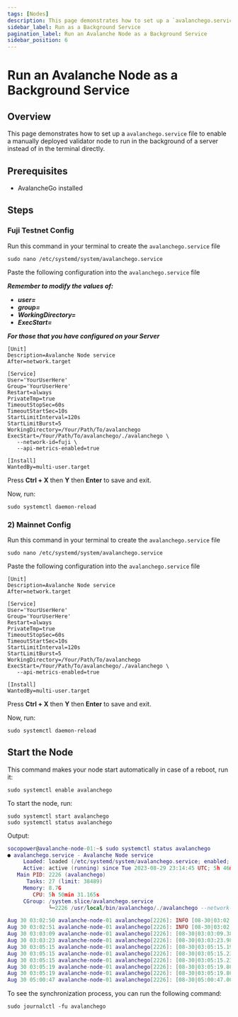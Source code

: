 ```yaml
---
tags: [Nodes]
description: This page demonstrates how to set up a `avalanchego.service` file to enable a manually deployed validator node to run in the background of a server instead of in the terminal directly.
sidebar_label: Run as a Background Service
pagination_label: Run an Avalanche Node as a Background Service
sidebar_position: 6
---
```

# Run an Avalanche Node as a Background Service

## Overview

This page demonstrates how to set up a `avalanchego.service` file to
enable a manually deployed validator node to run in the background of
a server instead of in the terminal directly.

## Prerequisites

- AvalancheGo installed

## Steps

### Fuji Testnet Config

Run this command in your terminal to create the `avalanchego.service` file

```shell
sudo nano /etc/systemd/system/avalanchego.service
```

Paste the following configuration into the `avalanchego.service` file

***Remember to modify the values of:***

- ***user=***
- ***group=***
- ***WorkingDirectory=***
- ***ExecStart=***

***For those that you have configured on your Server***

```shell
[Unit]
Description=Avalanche Node service
After=network.target

[Service]
User='YourUserHere'
Group='YourUserHere'
Restart=always
PrivateTmp=true
TimeoutStopSec=60s
TimeoutStartSec=10s
StartLimitInterval=120s
StartLimitBurst=5
WorkingDirectory=/Your/Path/To/avalanchego
ExecStart=/Your/Path/To/avalanchego/./avalanchego \  
   --network-id=fuji \
   --api-metrics-enabled=true 

[Install]
WantedBy=multi-user.target
```

Press **Ctrl + X** then **Y** then **Enter** to save and exit.

Now, run:

```shell
sudo systemctl daemon-reload
```

### 2) Mainnet Config

Run this command in your terminal to create the `avalanchego.service` file

```shell
sudo nano /etc/systemd/system/avalanchego.service
```

Paste the following configuration into the `avalanchego.service` file

```shell
[Unit]
Description=Avalanche Node service
After=network.target

[Service]
User='YourUserHere'
Group='YourUserHere'
Restart=always
PrivateTmp=true
TimeoutStopSec=60s
TimeoutStartSec=10s
StartLimitInterval=120s
StartLimitBurst=5
WorkingDirectory=/Your/Path/To/avalanchego
ExecStart=/Your/Path/To/avalanchego/./avalanchego \
   --api-metrics-enabled=true

[Install]
WantedBy=multi-user.target
```

Press **Ctrl + X** then **Y** then **Enter** to save and exit.

Now, run:

```shell
sudo systemctl daemon-reload
```

## Start the Node

This command makes your node start automatically in case of a reboot, run it:

```shell
sudo systemctl enable avalanchego
```

To start the node, run:

```shell
sudo systemctl start avalanchego
sudo systemctl status avalanchego
```

Output:

```Lua
socopower@avalanche-node-01:~$ sudo systemctl status avalanchego
● avalanchego.service - Avalanche Node service
     Loaded: loaded (/etc/systemd/system/avalanchego.service; enabled; vendor p>
     Active: active (running) since Tue 2023-08-29 23:14:45 UTC; 5h 46min ago
   Main PID: 2226 (avalanchego)
      Tasks: 27 (limit: 38489)
     Memory: 8.7G
        CPU: 5h 50min 31.165s
     CGroup: /system.slice/avalanchego.service
             └─2226 /usr/local/bin/avalanchego/./avalanchego --network-id=fuji

Aug 30 03:02:50 avalanche-node-01 avalanchego[2226]: INFO [08-30|03:02:50.685] >
Aug 30 03:02:51 avalanche-node-01 avalanchego[2226]: INFO [08-30|03:02:51.185] >
Aug 30 03:03:09 avalanche-node-01 avalanchego[2226]: [08-30|03:03:09.380] INFO >
Aug 30 03:03:23 avalanche-node-01 avalanchego[2226]: [08-30|03:03:23.983] INFO >
Aug 30 03:05:15 avalanche-node-01 avalanchego[2226]: [08-30|03:05:15.192] INFO >
Aug 30 03:05:15 avalanche-node-01 avalanchego[2226]: [08-30|03:05:15.237] INFO >
Aug 30 03:05:15 avalanche-node-01 avalanchego[2226]: [08-30|03:05:15.238] INFO >
Aug 30 03:05:19 avalanche-node-01 avalanchego[2226]: [08-30|03:05:19.809] INFO >
Aug 30 03:05:19 avalanche-node-01 avalanchego[2226]: [08-30|03:05:19.809] INFO >
Aug 30 05:00:47 avalanche-node-01 avalanchego[2226]: [08-30|05:00:47.001] INFO
```

To see the synchronization process, you can run the following command:

```shell
sudo journalctl -fu avalanchego
```
